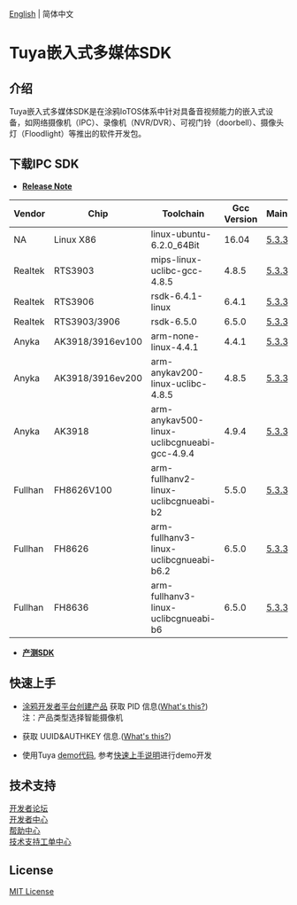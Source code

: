 [English](./README_en.md) | 简体中文

# Tuya嵌入式多媒体SDK


## 介绍
Tuya嵌入式多媒体SDK是在涂鸦IoTOS体系中针对具备音视频能力的嵌入式设备，如网络摄像机（IPC）、录像机（NVR/DVR）、可视门铃（doorbell）、摄像头灯（Floodlight）等推出的软件开发包。

## 下载IPC SDK

* **[Release Note](./release_note.md)**

Vendor | Chip| Toolchain| Gcc Version|Mainline| Longterm
---|---|---|---|---|---
NA | Linux X86 | linux-ubuntu-6.2.0_64Bit | 16.04 | [5.3.36](https://images.tuyacn.com/rms-static/3f7aa8c0-f070-11ed-8585-0943ff8b8030-1683860041036.rar?tyName=tuya_ipc_sdk_5.3.36_linux-ubuntu-6.2.0_64Bit.rar) | [4.11.2](https://images.tuyacn.com/rms-static/f7a99fe0-f067-11ed-8b07-418e300fdfb3-1683856484575.tar.gz?tyName=tuya_ipc_sdk_4.11.2_linux-ubuntu-6.2.0_64Bit.tar.gz)
Realtek | RTS3903 | mips-linux-uclibc-gcc-4.8.5 | 4.8.5 | [5.3.36](https://images.tuyacn.com/rms-static/3f779b80-f070-11ed-8b07-418e300fdfb3-1683860041016.rar?tyName=tuya_ipc_sdk_5.3.36_mips-linux-uclibc-gcc-4.8.5.rar) | [4.11.2](https://images.tuyacn.com/rms-static/f7ac10e0-f067-11ed-8585-0943ff8b8030-1683856484590.tar.gz?tyName=tuya_ipc_sdk_4.11.2_mips-linux-uclibc-gcc-4.8.5.tar.gz)
Realtek | RTS3906 | rsdk-6.4.1-linux | 6.4.1 | [5.3.36](https://images.tuyacn.com/rms-static/3f76b120-f070-11ed-8b07-418e300fdfb3-1683860041010.rar?tyName=tuya_ipc_sdk_5.3.36_rsdk-6.4.1.rar) | [4.11.2](hhttps://images.tuyacn.com/rms-static/f7b3d910-f067-11ed-8585-0943ff8b8030-1683856484641.tar.gz?tyName=tuya_ipc_sdk_4.11.2_rsdk-6.4.1-linux.tar.gz)
Realtek | RTS3903/3906 | rsdk-6.5.0 | 6.5.0 | [5.3.36](https://images.tuyacn.com/rms-static/3f7a5aa0-f070-11ed-8585-0943ff8b8030-1683860041034.rar?tyName=tuya_ipc_sdk_5.3.36_rsdk-6.5.0.rar) | [4.11.2](https://images.tuyacn.com/rms-static/f7e74520-f067-11ed-8585-0943ff8b8030-1683856484978.tar.gz?tyName=tuya_ipc_sdk_4.11.2_rsdk-6.5.0.tar.gz)
Anyka | AK3918/3916ev100 | arm-none-linux-4.4.1 | 4.4.1 | [5.3.36](https://images.tuyacn.com/rms-static/3f768a10-f070-11ed-8b07-418e300fdfb3-1683860041009.rar?tyName=tuya_ipc_sdk_5.3.36_arm-none-linux-4.4.1.rar) | [4.11.2](https://images.tuyacn.com/rms-static/f7e6a8e0-f067-11ed-8b07-418e300fdfb3-1683856484974.tar.gz?tyName=tuya_ipc_sdk_4.11.2_arm-none-linux-4.4.1.tar.gz)
Anyka | AK3918/3916ev200 | arm-anykav200-linux-uclibc-4.8.5 | 4.8.5 | [5.3.36](https://images.tuyacn.com/rms-static/3f818690-f070-11ed-8b07-418e300fdfb3-1683860041081.rar?tyName=tuya_ipc_sdk_5.3.36_arm-anykav200-linux-uclibc-4.8.5.rar) | [4.11.2](https://images.tuyacn.com/rms-static/f7b3d911-f067-11ed-8585-0943ff8b8030-1683856484641.tar.gz?tyName=tuya_ipc_sdk_4.11.2_arm-anykav200-linux-uclibc-4.8.5.tar.gz)
Anyka | AK3918 | arm-anykav500-linux-uclibcgnueabi-gcc-4.9.4 | 4.9.4 | [5.3.36](https://images.tuyacn.com/rms-static/3f7b6c10-f070-11ed-8585-0943ff8b8030-1683860041041.rar?tyName=tuya_ipc_sdk_5.3.36_arm-anykav500-linux-uclibcgnueabi-gcc-4.9.4.rar) | [4.11.2](https://images.tuyacn.com/rms-static/f7abe9d0-f067-11ed-8585-0943ff8b8030-1683856484589.tar.gz?tyName=tuya_ipc_sdk_4.11.2_arm-anykav500-linux-uclibcgnueabi-gcc-4.9.4.tar.gz)
Fullhan | FH8626V100 | arm-fullhanv2-linux-uclibcgnueabi-b2 | 5.5.0 | [5.3.36](https://images.tuyacn.com/rms-static/3f7307a0-f070-11ed-8585-0943ff8b8030-1683860040986.rar?tyName=tuya_ipc_sdk_5.3.36_arm-fullhanv2-linux-uclibcgnueabi-b2.rar) | [4.11.2](https://images.tuyacn.com/rms-static/f7aad860-f067-11ed-8b07-418e300fdfb3-1683856484582.tar.gz?tyName=tuya_ipc_sdk_4.11.2_arm-fullhanv2-linux-uclibcgnueabi-b2.tar.gz)
Fullhan | FH8626 | arm-fullhanv3-linux-uclibcgnueabi-b6.2 | 6.5.0 | [5.3.36](https://images.tuyacn.com/rms-static/3f7a81b0-f070-11ed-8585-0943ff8b8030-1683860041035.rar?tyName=tuya_ipc_sdk_5.3.36_arm-fullhanv3-linux-uclibcgnueabi-b6.2.rar) | [4.11.2](https://images.tuyacn.com/rms-static/f7abc2c0-f067-11ed-8b07-418e300fdfb3-1683856484588.tar.gz?tyName=tuya_ipc_sdk_4.11.2_arm-fullhanv3-linux-uclibcgnueabi-b6.2.tar.gz)
Fullhan | FH8636 | arm-fullhanv3-linux-uclibcgnueabi-b6 | 6.5.0 | [5.3.36](https://images.tuyacn.com/rms-static/3f772650-f070-11ed-8b07-418e300fdfb3-1683860041013.rar?tyName=tuya_ipc_sdk_5.3.36_arm-fullhanv3-linux-uclibcgnueabi-b6.rar) | [4.11.2](https://images.tuyacn.com/rms-static/f7aad860-f067-11ed-8585-0943ff8b8030-1683856484582.tar.gz?tyName=tuya_ipc_sdk_4.11.2_arm-fullhanv3-linux-uclibcgnueabi-b6.tar.gz) 

* **[产测SDK](./dowload_fac.md)**

## 快速上手

* [涂鸦开发者平台创建产品](https://developer.tuya.com/cn/docs/iot/configure-in-platform/create-product/create-product?id=K914jp1ijtsfe) 获取 PID 信息([What's this?](https://github.com/tuya/tuya-iotos-embeded-sdk-multimedia/wiki/What-is#what-is-pid))<br> 
注：产品类型选择智能摄像机

* 获取 UUID&AUTHKEY 信息.([What's this?](https://github.com/tuya/tuya-iotos-embeded-sdk-multimedia/wiki/What-is#what-is-uuid--authkey))

* 使用Tuya [demo代码](https://github.com/tuya/tuya-iotos-embeded-multimedia-demo), 参考[快速上手说明](https://github.com/tuya/tuya-iotos-embeded-multimedia-demo#get-started)进行demo开发


## 技术支持

[开发者论坛](https://www.tuyaos.com/viewforum.php?f=14) <br>
[开发者中心](https://developer.tuya.com/cn/) <br>
[帮助中心](https://support.tuya.com/cn/help) <br>
[技术支持工单中心](https://iot.tuya.com/council/) 

## License
[MIT License](./LICENSE)
